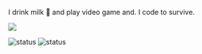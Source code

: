 I drink milk :milk_glass:	and play video game and. I code to survive.

<img align="center" src="https://github-readme-stats.vercel.app/api?username=danzo7&show_icons=true&line_height=27&theme=tokyonight" />

  ![status](https://badge.stateful.com/Danzo7/status.svg)
  ![status](https://badge.stateful.com/Danzo7/dnd.svg)
  



